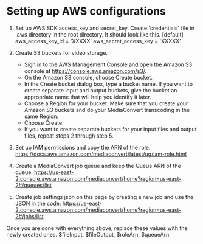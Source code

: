 # Setting up AWS configurations

1. Set up AWS SDK access_key and secret_key.
   Create 'credentials' file in .aws directory in the root directory.
   It should look like this.
   [default]
   aws_access_key_id = 'XXXXX'
   aws_secret_access_key = 'XXXXX'
2. Create S3 buckets for video storage.

   - Sign in to the AWS Management Console and open the Amazon S3 console at https://console.aws.amazon.com/s3/.
   - On the Amazon S3 console, choose Create bucket.
   - In the Create bucket dialog box, type a bucket name. If you want to create separate input and output buckets, give the bucket an appropriate name that will help you identify it later.
   - Choose a Region for your bucket. Make sure that you create your Amazon S3 buckets and do your MediaConvert transcoding in the same Region.
   - Choose Create.
   - If you want to create separate buckets for your input files and output files, repeat steps 2 through step 5.

3. Set up IAM permissions and copy the ARN of the role.
   https://docs.aws.amazon.com/mediaconvert/latest/ug/iam-role.html
4. Create a MediaConvert job queue and keep the Queue ARN of the queue.
   https://us-east-2.console.aws.amazon.com/mediaconvert/home?region=us-east-2#/queues/list
5. Create job settings json on this page by creating a new job and use the JSON in the code.
   https://us-east-2.console.aws.amazon.com/mediaconvert/home?region=us-east-2#/jobs/list

Once you are done with everything above, replace these values with the newly created ones.
$fileInput, $fileOutput, $roleArn, $queueArn
